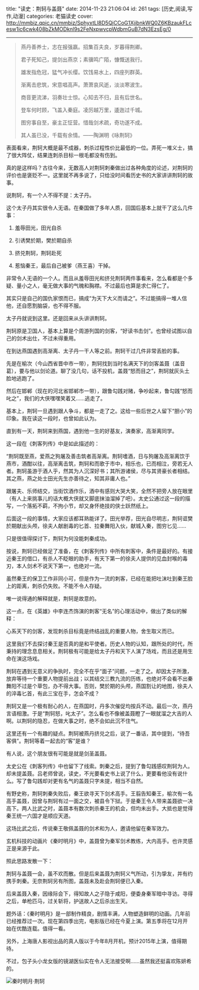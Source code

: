 title: "读史：荆轲与盖聂"
date: 2014-11-23 21:06:04
id: 261
tags: [历史,阅读,写作,动漫]
categories: 老猫读史
cover: http://mmbiz.qpic.cn/mmbiz/SphyxtLl8D5QjCCoG1XjibnkWQ0Z6KBzaukFLcesw1ic6cwk408bZkMODknl9s2FeNxpwvcpWdbmGuB7dN3EzsEg/0

---

> 燕丹善养士，志在报强嬴。招集百夫良，岁暮得荆卿。
> 
> 君子死知己，提剑出燕京；素骥鸣广陌，慷慨送我行。
> 
> 雄发指危冠，猛气冲长缨。饮饯易水上，四座列群英。
> 
> 渐离击悲筑，宋意唱高声。萧萧哀风逝，淡淡寒波生。
> 
> 商音更流涕，羽奏壮士惊。心知去不归，且有后世名。
> 
> 登车何时顾，飞盖入秦庭。凌厉越万里，逶迤过千城。
> 
> 图穷事自至，豪主正怔营。惜哉剑术疏，奇功遂不成。
> 
> 其人虽已没，千载有余情。——陶渊明《咏荆轲》

表面看来，荆轲大概是最不成器，刺杀过程性价比最低的一位。弄死一堆义士，搞了很大阵仗，结果连刺杀目标一根毛都没有伤到。

真的是这样吗？古往今来，无数高人对荆轲刺秦做出过各种角度的论述，对荆轲的评价也是褒贬不一。这里就不再多说了，只给没时间看历史书的大家讲讲荆轲的故事。

<!--more-->


说荆轲，有一个人不得不提：太子丹。

这个太子丹其实很令人无语。在秦国做了多年人质，回国后基本上就干了这么几件事：

1. 羞辱田光，田光自杀

2. 引诱樊於期，樊於期自杀

3. 挤兑荆轲，荆轲赴死

4. 惹恼秦王，最后自己被爹（燕王喜）干掉。

非常令人无语的一个人。而且从羞辱田光和挤兑荆轲两件事看来，怎么看都是个多疑、量小之人，毫无做大事的气魄和胸襟。不过最后也算是求仁得仁了。

其实只是自己的国仇家恨而已，搞成“为天下大义而请之”。不过能搞得一堆人信他，还自愿割脑袋，也不得不服。

太子丹就说到这里。还是回来从头讲讲荆轲。

荆轲原是卫国人，基本上算是个周游列国的剑客，“好读书击剑”。也曾经试图以自己的剑术出仕，不过未得重用。

在到达燕国遇到高渐离、太子丹一干人等之前。荆轲干过几件非常丢脸的事。

先是在榆次（今山西省晋中市一带），荆轲找到当时名满天下的剑客盖聂（盖音葛），要与他以剑论道。聊了没几句，话不投机，盖聂“怒而目之”，荆轲就灰头土脸地逃跑了。

然后在邯郸（现在的河北省邯郸市一带），跟鲁勾践对赌，争吵起来，鲁勾践“怒而叱之”，我们的大侠嘿嘿笑着又……逃走了。

基本上，荆轲一旦遇到跟人争斗，都是一走了之。这给一些后世之人留下“胆小”的印象。我在读这一段时，也曾如此认为。

直到有一天，荆轲来到燕国，遇到他一生的好基友，演奏家，高渐离同学。

这一段在《刺客列传》中是如此描述的：

“荆轲既至燕，爱燕之狗屠及善击筑者高渐离。荆轲嗜酒，日与狗屠及高渐离饮于燕市，酒酣以往，高渐离击筑，荆轲和而歌于市中，相乐也，已而相泣，旁若无人者。荆轲虽游于酒人乎，然其为人沉深好书；其所游诸侯，尽与其贤豪长者相结。其之燕，燕之处士田光先生亦善待之，知其非庸人也。”

跟屠夫、乐师结交，当街饮酒作乐，酒中有感则大哭大笑，全然不把旁人放在眼里（有人上来挑事儿的话大概大侠就又脚底抹油溜掉了吧）。太史公通过这一段的描写，一个落拓不羁，不拘小节，却又身怀绝技的侠士跃然纸上。

后面这一段的事情，大家应该都耳熟能详了。田光举荐，田光自尽明志，荆轲诓樊於期献出头颅，徐夫人献剧毒的匕首、拉秦舞阳入伙，献城入秦，图穷匕见……

只是很值得探讨下，荆轲为何没能刺秦成功。

按说，荆轲已经做足了准备，在《刺客列传》中所有刺客中，条件是最好的。有接近秦王的借口，有杀人不眨眼的助手，有天下第一的徐夫人提供的见血封喉的毒刃，本人剑术不说天下第一，也绝对一流。

虽然秦王的保卫工作非同小可，但是作为一流的刺客，已经在能把吐沫吐到秦王脸上的距离，刺杀仍失败。不能不令人存疑。

唯一说得通的解释就是，荆轲是故意的。

这一点，在《英雄》中李连杰饰演的刺客“无名”的心理活动中，做出了类似的解释：

心系天下的剑客，发现刺杀目标竟是终结战乱的重要人物，舍生取义而已。

这里我们不去探讨秦王是否真的是和平使者。历史人物的认知，跟所处的时代，所秉持的理念息息相关。荆轲极有可能是给太子丹和天下人演了场戏，而且还是用生命在演这场戏。

荆轲在遇到无意义的争执时，完全不在乎“面子”问题，一走了之。却因太子所激，放弃等待一个重要人物提前出战；以其结交三教九流的历练，也绝对不会看不出秦舞阳不过是个草包，办不得大事。否则，樊於期的头颅，燕国割让的地图，徐夫人的淬毒匕首，有此三宝在手，怎会不成？

荆轲又是一个极有耐心的人，在燕国时，丹多次催促均按兵不动。最后一次，燕丹言语相激。于是“荆轲怒，叱太子”。怎么看也不像被盖聂瞪了一眼就溜之大吉的人啊。以荆轲的隐忍，在做大事之时，绝不会如此沉不住气。

这里还有一个有趣的疑点。荆轲被燕丹挤兑之后，说了一番话，其中提到，“待吾客俱”。荆轲等着一起去的“客”是谁？

有人说，这个朋友很有可能是就是剑圣盖聂。

太史公在《刺客列传》中也留下了线索。刺秦之后，提到了鲁勾践感叹荆轲为人。却未提盖聂。吕老师曾说，读史，不光要看史书上说了什么，更要看他没有说什么。写了鲁勾践却对更有名气的盖聂只字未提，相当不自然。

有野史称，荆轲刺秦失败后，秦王欲寻天下剑术高手。王翦告知秦王，榆次有一名高手盖聂，因曾与荆轲有过一面之交，被县令下狱。于是秦王令人带来盖聂欲一决高下。两人比武之时，盖聂本有数次刺杀秦王的机会，但均未出手。大抵也是觉得秦王统一六国才是顺应天道。

这场比武之后，传说秦王敬佩盖聂的剑术和为人，邀请他留在秦军效力。

玄机科技的动画片《秦时明月》中，盖聂曾为秦军剑术教练，大内高手。也许灵感正是来源于此。

照此思路发散一下：

荆轲与盖聂一会，虽不欢而散。但是后来盖聂为荆轲义气所动，引为挚友，并有约携手刺秦。无奈荆轲另有所图，盖聂未及赴会荆轲便已入秦。

后来盖聂入秦，因缘际会下，得知故人之子隐于咸阳，便委身秦军暗中寻访。寻得之后，单枪匹马，过关斩将，护送故人之后杀出生天。

题外话：《秦时明月》是一部制作精良，剧情丰满，人物塑造鲜明的动画。几年前已经推荐过一次。现在第四季出完，电影版已经在今夏上演。第五季将在12月开始在优酷连载。值得一看。

另外，上海唐人影视出品的真人版以于今年8月开机，预计2015年上演，值得期待。

不过，包子头小龙女版的镜湖医仙实在令人无法接受啊……虽然我还挺喜欢陈妍希的。

![秦时明月·荆轲](http://mmbiz.qpic.cn/mmbiz/SphyxtLl8D5QjCCoG1XjibnkWQ0Z6KBzaukFLcesw1ic6cwk408bZkMODknl9s2FeNxpwvcpWdbmGuB7dN3EzsEg/0)